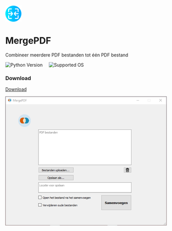 <img src="https://github.com/jebr/MergePDF/blob/master/assets/merge-logo.png" width="50" height="50"></img>

# MergePDF

Combineer meerdere PDF bestanden tot één PDF bestand

![Python Version](https://img.shields.io/badge/Python-3.7-blue) &nbsp; &nbsp; ![Supported OS](https://img.shields.io/badge/OS-Windows%2FMacOS-orange)

### Download
[Download](https://github.com/jebr/MergePDF/releases)

![Screenshot](assets/screenshot-MergePDF.png?raw=true "Merge PDF  image")
